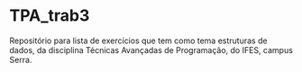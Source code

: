 # TPA_trab3
Repositório para lista de exercícios que tem como tema estruturas de dados, da disciplina Técnicas Avançadas de Programação, do IFES, campus Serra.
